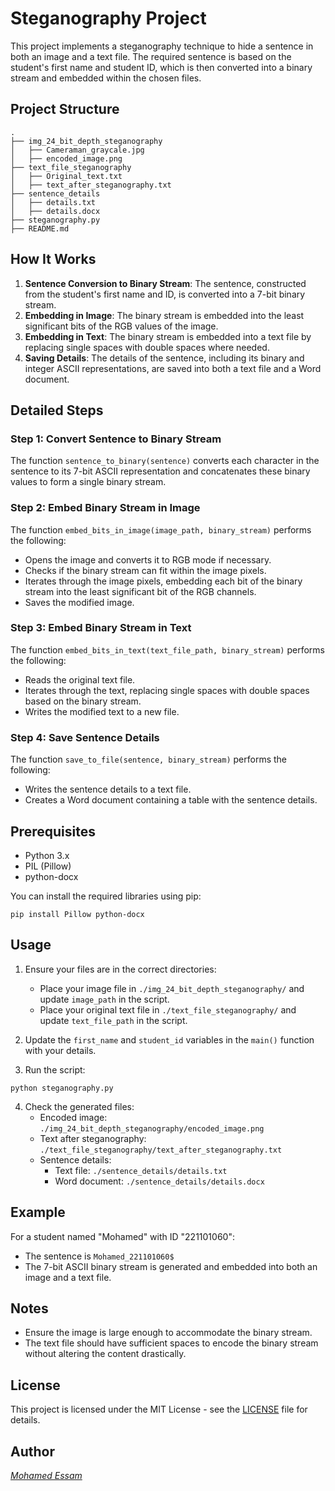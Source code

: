 # Steganography Project

This project implements a steganography technique to hide a sentence in both an image and a text file. The required sentence is based on the student's first name and student ID, which is then converted into a binary stream and embedded within the chosen files.

## Project Structure

```
.
├── img_24_bit_depth_steganography
│   ├── Cameraman_graycale.jpg
│   ├── encoded_image.png
├── text_file_steganography
│   ├── Original_text.txt
│   ├── text_after_steganography.txt
├── sentence_details
│   ├── details.txt
│   ├── details.docx
├── steganography.py
├── README.md
```

## How It Works

1. **Sentence Conversion to Binary Stream**: The sentence, constructed from the student's first name and ID, is converted into a 7-bit binary stream.
2. **Embedding in Image**: The binary stream is embedded into the least significant bits of the RGB values of the image.
3. **Embedding in Text**: The binary stream is embedded into a text file by replacing single spaces with double spaces where needed.
4. **Saving Details**: The details of the sentence, including its binary and integer ASCII representations, are saved into both a text file and a Word document.

## Detailed Steps

### Step 1: Convert Sentence to Binary Stream

The function `sentence_to_binary(sentence)` converts each character in the sentence to its 7-bit ASCII representation and concatenates these binary values to form a single binary stream.

### Step 2: Embed Binary Stream in Image

The function `embed_bits_in_image(image_path, binary_stream)` performs the following:

- Opens the image and converts it to RGB mode if necessary.
- Checks if the binary stream can fit within the image pixels.
- Iterates through the image pixels, embedding each bit of the binary stream into the least significant bit of the RGB channels.
- Saves the modified image.

### Step 3: Embed Binary Stream in Text

The function `embed_bits_in_text(text_file_path, binary_stream)` performs the following:

- Reads the original text file.
- Iterates through the text, replacing single spaces with double spaces based on the binary stream.
- Writes the modified text to a new file.

### Step 4: Save Sentence Details

The function `save_to_file(sentence, binary_stream)` performs the following:

- Writes the sentence details to a text file.
- Creates a Word document containing a table with the sentence details.

## Prerequisites

- Python 3.x
- PIL (Pillow)
- python-docx

You can install the required libraries using pip:

```
pip install Pillow python-docx
```

## Usage

1. Ensure your files are in the correct directories:
   - Place your image file in `./img_24_bit_depth_steganography/` and update `image_path` in the script.
   - Place your original text file in `./text_file_steganography/` and update `text_file_path` in the script.

2. Update the `first_name` and `student_id` variables in the `main()` function with your details.

3. Run the script:

```
python steganography.py
```

4. Check the generated files:
   - Encoded image: `./img_24_bit_depth_steganography/encoded_image.png`
   - Text after steganography: `./text_file_steganography/text_after_steganography.txt`
   - Sentence details:
     - Text file: `./sentence_details/details.txt`
     - Word document: `./sentence_details/details.docx`

## Example

For a student named "Mohamed" with ID "221101060":

- The sentence is `Mohamed_221101060$`
- The 7-bit ASCII binary stream is generated and embedded into both an image and a text file.

## Notes

- Ensure the image is large enough to accommodate the binary stream.
- The text file should have sufficient spaces to encode the binary stream without altering the content drastically.

## License

This project is licensed under the MIT License - see the [LICENSE](LICENSE) file for details.

## Author

[*Mohamed Essam*](https://github.com/m-essam-s)
